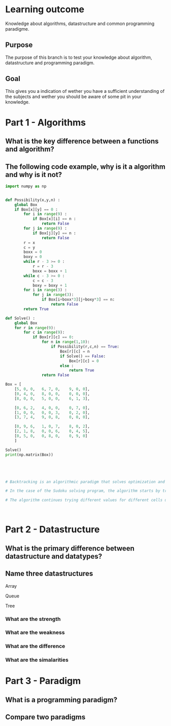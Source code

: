# Learning outcome

Knowledge about algorithms, datastructure and common programming paradigme.

## Purpose

The purpose of this branch is to test your knowledge about algorithm, datastructure and programming paradigm.

## Goal

This gives you a indication of wether you have a sufficient understanding of the subjects and wether you should be aware of some pit in your knowledge.

# Part 1 - Algorithms

## What is the key difference between a functions and algorithm?

<!-- The key difference between a function and an algorithm is in their definition and purpose.

A function is a piece of code designed to perform a specific task; it takes some input, processes it, and returns an output. Functions are building blocks in programming that allow for code reuse, modularity, and organization.

An algorithm, on the other hand, is a step-by-step procedure or formula for solving a problem. It is a conceptual idea independent of programming languages, focusing on the logic behind solving a specific problem. An algorithm can be implemented through one or more functions in a programming language, but its essence lies in the methodology and steps taken to reach a solution. -->

## The following code example, why is it a algorithm and why is it not?

```PYTHON
import numpy as np


def Possibility(x,y,n) :
    global Box
    if Box[x][y] == 0 :
        for i in range(9) :
            if Box[x][i] == n :
                return False
        for j in range(9) :
            if Box[j][y] == n :
                return False
        r = x
        c = y
        boxx = 0
        boxy = 0
        while r - 3 >= 0 :
            r = r - 3
            boxx = boxx + 1
        while c - 3 >= 0 :
            c = c - 3
            boxy = boxy + 1
        for i in range(3) :
            for j in range(3):
                if Box[i+boxx*3][j+boxy*3] == n:
                    return False
        return True

def Solve() :
    global Box
    for r in range(9):
        for c in range(9):
            if Box[r][c] == 0:
                for n in range(1,10):
                    if Possibility(r,c,n) == True:
                        Box[r][c] = n
                        if Solve() == False:
                            Box[r][c] = 0
                        else :
                            return True
                return False

Box = [
    [5, 0, 0,   6, 7, 0,    9, 0, 0],
    [0, 4, 0,   8, 0, 0,    0, 0, 0],
    [8, 0, 0,   5, 0, 0,    6, 1, 3],

    [0, 6, 2,   4, 0, 0,    0, 7, 0],
    [1, 0, 0,   0, 0, 3,    0, 2, 0],
    [3, 7, 4,   9, 0, 8,    0, 0, 0],

    [0, 9, 6,   1, 0, 7,    8, 0, 2],
    [2, 1, 8,   0, 0, 6,    0, 4, 5],
    [0, 5, 0,   0, 8, 0,    0, 9, 0]
    ]

Solve()
print(np.matrix(Box))





# Backtracking is an algorithmic paradigm that solves optimization and search problems by trying all possible solutions, and then backtracking and trying other solutions if the current solution does not work.

# In the case of the Sudoku solving program, the algorithm starts by trying to fill in a single cell in the puzzle with a possible value. If the program is able to solve the puzzle using that value, it moves on to the next cell. If it is not able to solve the puzzle using that value, it backtracks and tries another value for the current cell.

# The algorithm continues trying different values for different cells until it is able to solve the puzzle, or until it runs out of possible values for all cells.




```

# Part 2 - Datastructure

## What is the primary difference between datastructure and datatypes?

<!-- A data structure is a way of organizing and storing data in a computer so that it can be accessed and modified efficiently. It defines the layout of the data in memory, including the type and number of variables, their relationships to each other, and how they are accessed.

A data type, on the other hand, is a specific format for data, such as an integer, string, or floating-point number. It defines the properties and characteristics of the data, such as its size, range of values, and allowed operations.

In summary, data structures define the organization of data in memory, while data types define the format of the data. -->

## Name three datastructures

Array

Queue

Tree

### What are the strength

### What are the weakness

### What are the difference

### What are the simalarities

# Part 3 - Paradigm

## What is a programming paradigm?

## Compare two paradigms
